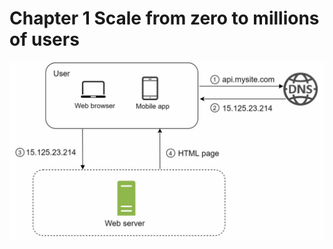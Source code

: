 # Chapter 1 Scale from zero to millions of users
![alt text](https://github.com/XuGaoUCI/SystemDesign/blob/main/images/chap1_simple_request_flow.PNG)

